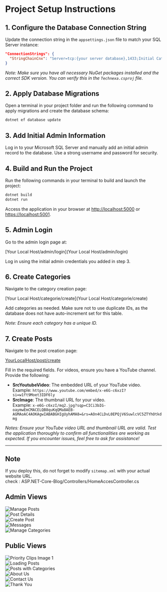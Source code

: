 # Project Setup Instructions

## 1. Configure the Database Connection String
Update the connection string in the `appsettings.json` file to match your SQL Server instance:

```json
"ConnectionStrings": {
  "StringChainCnx": "Server=tcp:{your server database},1433;Initial Catalog={your database};Persist Security Info=False;User ID={Your User Id};Password={your password};MultipleActiveResultSets=False;Encrypt=True;TrustServerCertificate=False;Connection Timeout=30;"
}
```

*Note: Make sure you have all necessary NuGet packages installed and the correct SDK version. You can verify this in the `Technexa.csproj` file.*

## 2. Apply Database Migrations
Open a terminal in your project folder and run the following command to apply migrations and create the database schema:

```bash
dotnet ef database update
```

## 3. Add Initial Admin Information
Log in to your Microsoft SQL Server and manually add an initial admin record to the database. Use a strong username and password for security.

## 4. Build and Run the Project
Run the following commands in your terminal to build and launch the project:

```bash
dotnet build
dotnet run
```

Access the application in your browser at [http://localhost:5000](http://localhost:5000) or [https://localhost:5001](https://localhost:5001).

## 5. Admin Login
Go to the admin login page at:

[Your Local Host/admin/login](Your Local Host/admin/login)

Log in using the initial admin credentials you added in step 3.

## 6. Create Categories
Navigate to the category creation page:

[Your Local Host/categorie/create](Your Local Host/categorie/create)

Add categories as needed. Make sure not to use duplicate IDs, as the database does not have auto-increment set for this table.

*Note: Ensure each category has a unique ID.*

## 7. Create Posts
Navigate to the post creation page:

[YourLocalHost/post/create](YourLocalHost/post/create)

Fill in the required fields. For videos, ensure you have a YouTube channel. Provide the following:

- **SrcYoutubeVideo**: The embedded URL of your YouTube video.  
  Example: `https://www.youtube.com/embed/x-e6G-c6xzI?si=w1ft9Moet3IDF6ly`
- **SrcImage**: The thumbnail URL for your video.  
  Example: `x-e6G-c6xzI/mq2.jpg?sqp=CICi3bIG-oaymwEmCMACELQB8quKqQMa8AEB-AGMAoAC4AOKAgwIABABGHIgUyhAMA8=&rs=AOn4CLDvL0EPQjV6SuwlcVC5ZTYhOtkdmg`

*Notes: Ensure your YouTube video URL and thumbnail URL are valid. Test the application thoroughly to confirm all functionalities are working as expected. If you encounter issues, feel free to ask for assistance!*

---
## Note
If you deploy this, do not forget to modify `sitemap.xml` with your actual website URL.<br>
check : ASP.NET-Core-Blog/Controllers/HomeAccesController.cs


## Admin Views

![Manage Posts](screenshots/GererPosts.png)  
![Post Details](screenshots/DetailsPost.png)  
![Create Post](screenshots/createpost.png)  
![Messages](screenshots/Messages.png)  
![Manage Categories](screenshots/gerercategorie.png)  

## Public Views

![Priority Clips Image 1](screenshots/priorityclipsimg1.png)  
![Loading Posts](screenshots/loadingposts.png)  
![Posts with Categories](screenshots/postswithcategories.png)  
![About Us](screenshots/aboutus.png)  
![Contact Us](screenshots/contactus.png)  
![Thank You](screenshots/thankyou.png)
